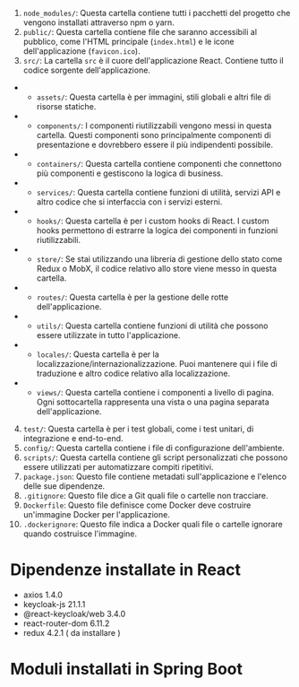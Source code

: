 


1. `node_modules/`: Questa cartella contiene tutti i pacchetti del progetto che vengono installati attraverso npm o yarn.
2. `public/`: Questa cartella contiene file che saranno accessibili al pubblico, come l'HTML principale (`index.html`) e le icone dell'applicazione (`favicon.ico`).
3. `src/`: La cartella `src` è il cuore dell'applicazione React. Contiene tutto il codice sorgente dell'applicazione.
- - `assets/`: Questa cartella è per immagini, stili globali e altri file di risorse statiche.
- - `components/`: I componenti riutilizzabili vengono messi in questa cartella. Questi componenti sono principalmente componenti di presentazione e dovrebbero essere il più indipendenti possibile.
- - `containers/`: Questa cartella contiene componenti che connettono più componenti e gestiscono la logica di business.
- - `services/`: Questa cartella contiene funzioni di utilità, servizi API e altro codice che si interfaccia con i servizi esterni.
- - `hooks/`: Questa cartella è per i custom hooks di React. I custom hooks permettono di estrarre la logica dei componenti in funzioni riutilizzabili.
- - `store/`: Se stai utilizzando una libreria di gestione dello stato come Redux o MobX, il codice relativo allo store viene messo in questa cartella.
- - `routes/`: Questa cartella è per la gestione delle rotte dell'applicazione.
- - `utils/`: Questa cartella contiene funzioni di utilità che possono essere utilizzate in tutto l'applicazione.
- - `locales/`: Questa cartella è per la localizzazione/internazionalizzazione. Puoi mantenere qui i file di traduzione e altro codice relativo alla localizzazione.
- - `views/`: Questa cartella contiene i componenti a livello di pagina. Ogni sottocartella rappresenta una vista o una pagina separata dell'applicazione.
4. `test/`: Questa cartella è per i test globali, come i test unitari, di integrazione e end-to-end.
5. `config/`: Questa cartella contiene i file di configurazione dell'ambiente.
6. `scripts/`: Questa cartella contiene gli script personalizzati che possono essere utilizzati per automatizzare compiti ripetitivi.
7. `package.json`: Questo file contiene metadati sull'applicazione e l'elenco delle sue dipendenze.
8. `.gitignore`: Questo file dice a Git quali file o cartelle non tracciare.
9. `Dockerfile`: Questo file definisce come Docker deve costruire un'immagine Docker per l'applicazione.
10. `.dockerignore`: Questo file indica a Docker quali file o cartelle ignorare quando costruisce l'immagine.

# Dipendenze installate in React

- axios 1.4.0
- keycloak-js 21.1.1
- @react-keycloak/web 3.4.0
- react-router-dom 6.11.2
- redux 4.2.1 ( da installare )

# Moduli installati in Spring Boot